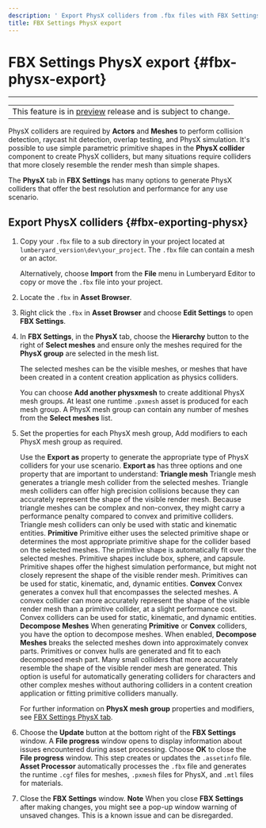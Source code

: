 ```yaml
---
description: ' Export PhysX colliders from .fbx files with FBX Settings to Amazon Lumberyard. '
title: FBX Settings PhysX export
---
```

# FBX Settings PhysX export {#fbx-physx-export}


****

|  |
| --- |
| This feature is in [preview](/docs/userguide/ly-glos-chap#preview) release and is subject to change\.  |

PhysX colliders are required by **Actors** and **Meshes** to perform collision detection, raycast hit detection, overlap testing, and PhysX simulation\. It's possible to use simple parametric primitive shapes in the **PhysX collider** component to create PhysX colliders, but many situations require colliders that more closely resemble the render mesh than simple shapes\.

The **PhysX** tab in **FBX Settings** has many options to generate PhysX colliders that offer the best resolution and performance for any use scenario\.

## Export PhysX colliders {#fbx-exporting-physx}

1. Copy your `.fbx` file to a sub directory in your project located at `lumberyard_version\dev\your_project`\. The `.fbx` file can contain a mesh or an actor\.

   Alternatively, choose **Import** from the **File** menu in Lumberyard Editor to copy or move the `.fbx` file into your project\.

1. Locate the `.fbx` in **Asset Browser**\.

1. Right click the `.fbx` in **Asset Browser** and choose **Edit Settings** to open **FBX Settings**\.

1. In **FBX Settings**, in the **PhysX** tab, choose the **Hierarchy** button to the right of **Select meshes** and ensure only the meshes required for the **PhysX group** are selected in the mesh list\.

   The selected meshes can be the visible meshes, or meshes that have been created in a content creation application as physics colliders\.

   You can choose **Add another physxmesh** to create additional PhysX mesh groups\. At least one runtime `.pxmesh` asset is produced for each mesh group\. A PhysX mesh group can contain any number of meshes from the **Select meshes** list\.

1. Set the properties for each PhysX mesh group, Add modifiers to each PhysX mesh group as required\.

   Use the **Export as** property to generate the appropriate type of PhysX colliders for your use scenario\. **Export as** has three options and one property that are important to understand:
**Triangle mesh**
Triangle mesh generates a triangle mesh collider from the selected meshes\. Triangle mesh colliders can offer high precision collisions because they can accurately represent the shape of the visible render mesh\. Because triangle meshes can be complex and non\-convex, they might carry a performance penalty compared to convex and primitive colliders\. Triangle mesh colliders can only be used with static and kinematic entities\.
**Primitive**
Primitive either uses the selected primitive shape or determines the most appropriate primitive shape for the collider based on the selected meshes\. The primitive shape is automatically fit over the selected meshes\. Primitive shapes include box, sphere, and capsule\. Primitive shapes offer the highest simulation performance, but might not closely represent the shape of the visible render mesh\. Primitives can be used for static, kinematic, and, dynamic entities\.
**Convex**
Convex generates a convex hull that encompasses the selected meshes\. A convex collider can more accurately represent the shape of the visible render mesh than a primitive collider, at a slight performance cost\. Convex colliders can be used for static, kinematic, and dynamic entities\.
**Decompose Meshes**
When generating **Primitive** or **Convex** colliders, you have the option to decompose meshes\. When enabled, **Decompose Meshes** breaks the selected meshes down into approximately convex parts\. Primitives or convex hulls are generated and fit to each decomposed mesh part\. Many small colliders that more accurately resemble the shape of the visible render mesh are generated\. This option is useful for automatically generating colliders for characters and other complex meshes without authoring colliders in a content creation application or fitting primitive colliders manually\.

   For further information on **PhysX mesh group** properties and modifiers, see [FBX Settings PhysX tab](/docs/user-guide/features/assets/fbx-settings/settings-physx-tab.md)\.

1. Choose the **Update** button at the bottom right of the **FBX Settings** window\. A **File progress** window opens to display information about issues encountered during asset processing\. Choose **OK** to close the **File progress** window\. This step creates or updates the `.assetinfo` file\. **Asset Processor** automatically processes the `.fbx` file and generates the runtime `.cgf` files for meshes, `.pxmesh` files for PhysX, and `.mtl` files for materials\.

1. Close the **FBX Settings** window\.
**Note**
When you close **FBX Settings** after making changes, you might see a pop\-up window warning of unsaved changes\. This is a known issue and can be disregarded\.